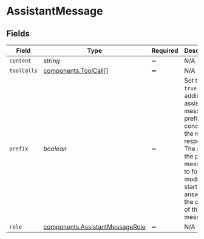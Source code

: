# AssistantMessage


## Fields

| Field                                                                                                                                                                                                  | Type                                                                                                                                                                                                   | Required                                                                                                                                                                                               | Description                                                                                                                                                                                            |
| ------------------------------------------------------------------------------------------------------------------------------------------------------------------------------------------------------ | ------------------------------------------------------------------------------------------------------------------------------------------------------------------------------------------------------ | ------------------------------------------------------------------------------------------------------------------------------------------------------------------------------------------------------ | ------------------------------------------------------------------------------------------------------------------------------------------------------------------------------------------------------ |
| `content`                                                                                                                                                                                              | *string*                                                                                                                                                                                               | :heavy_minus_sign:                                                                                                                                                                                     | N/A                                                                                                                                                                                                    |
| `toolCalls`                                                                                                                                                                                            | [components.ToolCall](../../models/components/toolcall.md)[]                                                                                                                                           | :heavy_minus_sign:                                                                                                                                                                                     | N/A                                                                                                                                                                                                    |
| `prefix`                                                                                                                                                                                               | *boolean*                                                                                                                                                                                              | :heavy_minus_sign:                                                                                                                                                                                     | Set this to `true` when adding an assistant message as prefix to condition the model response. The role of the prefix message is to force the model to start its answer by the content of the message. |
| `role`                                                                                                                                                                                                 | [components.AssistantMessageRole](../../models/components/assistantmessagerole.md)                                                                                                                     | :heavy_minus_sign:                                                                                                                                                                                     | N/A                                                                                                                                                                                                    |